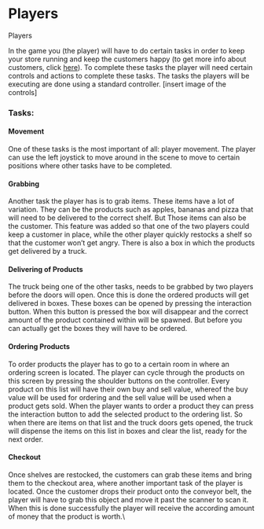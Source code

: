 # Players

Players

In the game you (the player) will have to do certain tasks in order to keep your store running and keep the customers happy (to get more info about customers, click [here](customer.md)). To complete these tasks the player will need certain controls and actions to complete these tasks. The tasks the players will be executing are done using a standard controller. \[insert image of the controls]

### Tasks:

#### Movement

One of these tasks is the most important of all: player movement. The player can use the left joystick to move around in the scene to move to certain positions where other tasks have to be completed.

#### Grabbing

Another task the player has is to grab items. These items have a lot of variation. They can be the products such as apples, bananas and pizza that will need to be delivered to the correct shelf. But Those items can also be the customer. This feature was added so that one of the two players could keep a customer in place, while the other player quickly restocks a shelf so that the customer won’t get angry. There is also a box in which the products get delivered by a truck.

#### Delivering of Products

The truck being one of the other tasks, needs to be grabbed by two players before the doors will open. Once this is done the ordered products will get delivered in boxes. These boxes can be opened by pressing the interaction button. When this button is pressed the box will disappear and the correct amount of the product contained within will be spawned. But before you can actually get the boxes they will have to be ordered.

#### Ordering Products

To order products the player has to go to a certain room in where an ordering screen is located. The player can cycle through the products on this screen by pressing the shoulder buttons on the controller. Every product on this list will have their own buy and sell value, whereof the buy value will be used for ordering and the sell value will be used when a product gets sold. When the player wants to order a product they can press the interaction button to add the selected product to the ordering list. So when there are items on that list and the truck doors gets opened, the truck will dispense the items on this list in boxes and clear the list, ready for the next order.

#### Checkout

Once shelves are restocked, the customers can grab these items and bring them to the checkout area, where another important task of the player is located. Once the customer drops their product onto the conveyor belt, the player will have to grab this object and move it past the scanner to scan it. When this is done successfully the player will receive the according amount of money that the product is worth.\
